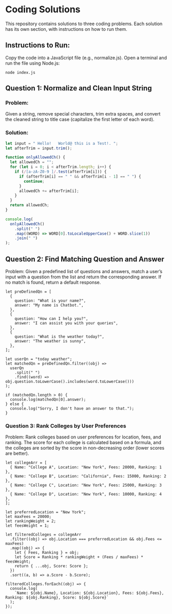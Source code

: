 # Coding Solutions

This repository contains solutions to three coding problems. Each solution has its own section, with instructions on how to run them.

## Instructions to Run:

Copy the code into a JavaScript file (e.g., normalize.js).
Open a terminal and run the file using Node.js:

```
node index.js
```

## Question 1: Normalize and Clean Input String

### Problem:

Given a string, remove special characters, trim extra spaces, and convert the cleaned string to title case (capitalize the first letter of each word).

### Solution:

```javascript
let input = " Hello!   World@ this is a Test!. ";
let afterTrim = input.trim();

function onlyAllowedCh() {
  let allowedCh = "";
  for (let i = 0; i < afterTrim.length; i++) {
    if (/[a-zA-Z0-9 ]/.test(afterTrim[i])) {
      if (afterTrim[i] == " " && afterTrim[i - 1] == " ") {
        continue;
      }
      allowedCh += afterTrim[i];
    }
  }
  return allowedCh;
}

console.log(
  onlyAllowedCh()
    .split(" ")
    .map((WORD) => WORD[0].toLocaleUpperCase() + WORD.slice(1))
    .join(" ")
);
```

## Question 2: Find Matching Question and Answer

Problem:
Given a predefined list of questions and answers, match a user’s input with a question from the list and return the corresponding answer. If no match is found, return a default response.

```
let preDefinedQn = [
  {
    question: "What is your name?",
    answer: "My name is Chatbot.",
  },
  {
    question: "How can I help you?",
    answer: "I can assist you with your queries",
  },
  {
    question: "What is the weather today?",
    answer: "The weather is sunny",
  },
];

let userQn = "today weather";
let matchedQn = preDefinedQn.filter((obj) =>
  userQn
    .split(" ")
    .find((word) => obj.question.toLowerCase().includes(word.toLowerCase()))
);

if (matchedQn.length > 0) {
  console.log(matchedQn[0].answer);
} else {
  console.log("Sorry, I don't have an answer to that.");
}

```

### Question 3: Rank Colleges by User Preferences

Problem:
Rank colleges based on user preferences for location, fees, and ranking. The score for each college is calculated based on a formula, and the colleges are sorted by the score in non-decreasing order (lower scores are better).

```
let collegeArr = [
  { Name: "College A", Location: "New York", Fees: 20000, Ranking: 1 },
  { Name: "College B", Location: "California", Fees: 15000, Ranking: 2 },
  { Name: "College C", Location: "New York", Fees: 25000, Ranking: 3 },
  { Name: "College D", Location: "New York", Fees: 10000, Ranking: 4 },
];

let preferredLocation = "New York";
let maxFees = 20000;
let rankingWeight = 2;
let feesWeight = 1;

let filteredColleges = collegeArr
  .filter((obj) => obj.Location === preferredLocation && obj.Fees <= maxFees)
  .map((obj) => {
    let { Fees, Ranking } = obj;
    let Score = Ranking * rankingWeight + (Fees / maxFees) * feesWeight;
    return { ...obj, Score: Score };
  })
  .sort((a, b) => a.Score - b.Score);

filteredColleges.forEach((obj) => {
  console.log(
    `Name: ${obj.Name}, Location: ${obj.Location}, Fees: ${obj.Fees}, Ranking: ${obj.Ranking}, Score: ${obj.Score}`
  );
});

```
